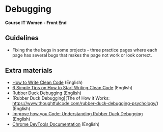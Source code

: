 # Debugging
<b> Course IT Women - Front End </b> 

## Guidelines
- Fixing the the bugs in some projects - three practice pages where each page has several bugs that makes the page not work or look correct. 

## Extra materials 

- [How to Write Clean Code](https://medium.com/mindorks/how-to-write-clean-code-lessons-learnt-from-the-clean-code-robert-c-martin-9ffc7aef870c) (English) 
- [6 Simple Tips on How to Start Writing Clean Code](https://blog.alexdevero.com/6-simple-tips-writing-clean-code/) (English)
- [Rubber Duck Debugging](https://rubberduckdebugging.com/) (English)
- [Rubber Duck Debugging](The of How it Works: https://www.thoughtfulcode.com/rubber-duck-debugging-psychology/) (English)
- [Improve how you Code: Understanding Rubber Duck Debugging](https://gitduck.com/blog/improve-how-to-code-with-rubber-duck-debugging/) (English)
- [Chrome DevTools Documentation](https://developers.google.com/web/tools/chrome-devtools) (English)

